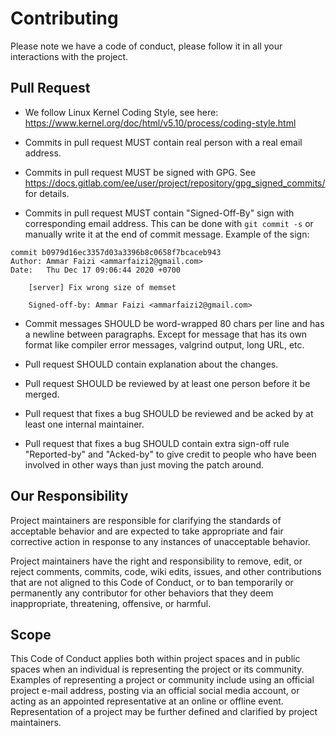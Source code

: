 # Contributing
Please note we have a code of conduct, please follow it in all your
interactions with the project.

## Pull Request

- We follow Linux Kernel Coding Style, see here:
https://www.kernel.org/doc/html/v5.10/process/coding-style.html

- Commits in pull request MUST contain real person with a real email
address.

- Commits in pull request MUST be signed with GPG.
See https://docs.gitlab.com/ee/user/project/repository/gpg_signed_commits/
for details.

- Commits in pull request MUST contain "Signed-Off-By" sign with
corresponding email address. This can be done with `git commit -s` or
manually write it at the end of commit message. Example of the sign:
```
commit b0979d16ec3357d03a3396b8c0658f7bcaceb943
Author: Ammar Faizi <ammarfaizi2@gmail.com>
Date:   Thu Dec 17 09:06:44 2020 +0700

    [server] Fix wrong size of memset
    
    Signed-off-by: Ammar Faizi <ammarfaizi2@gmail.com>

```

- Commit messages SHOULD be word-wrapped 80 chars per line and has a
newline between paragraphs. Except for message that has its own format
like compiler error messages, valgrind output, long URL, etc.

- Pull request SHOULD contain explanation about the changes.

- Pull request SHOULD be reviewed by at least one person before it be
merged.

- Pull request that fixes a bug SHOULD be reviewed and be acked by
at least one internal maintainer.

- Pull request that fixes a bug SHOULD contain extra sign-off rule
"Reported-by" and "Acked-by" to give credit to people who have been
involved in other ways than just moving the patch around.


## Our Responsibility
Project maintainers are responsible for clarifying the standards of
acceptable behavior and are expected to take appropriate and fair
corrective action in response to any instances of unacceptable behavior.

Project maintainers have the right and responsibility to remove, edit,
or reject comments, commits, code, wiki edits, issues, and other
contributions that are not aligned to this Code of Conduct, or to ban
temporarily or permanently any contributor for other behaviors that they
deem inappropriate, threatening, offensive, or harmful.

## Scope
This Code of Conduct applies both within project spaces and in public
spaces when an individual is representing the project or its community.
Examples of representing a project or community include using an
official project e-mail address, posting via an official social media
account, or acting as an appointed representative at an online or
offline event. Representation of a project may be further defined and
clarified by project maintainers.
